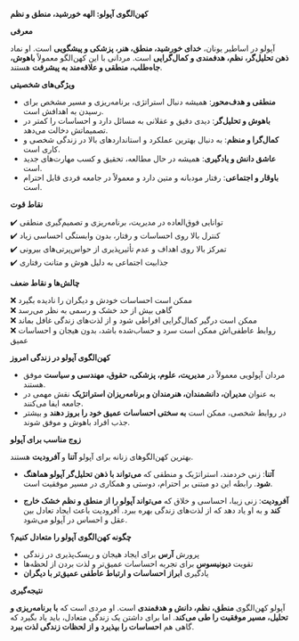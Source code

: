 **کهن‌الگوی آپولو: الهه خورشید، منطق و نظم**

**معرفی**

آپولو در اساطیر یونان، **خدای خورشید، منطق، هنر، پزشکی و پیشگویی** است. او نماد **ذهن تحلیل‌گر، نظم، هدفمندی و کمال‌گرایی** است. مردانی با این کهن‌الگو معمولاً **باهوش، جاه‌طلب، منطقی و علاقه‌مند به پیشرفت** هستند.

**ویژگی‌های شخصیتی**

- **منطقی و هدف‌محور**: همیشه دنبال استراتژی، برنامه‌ریزی و مسیر مشخص برای رسیدن به اهدافش است.
- **باهوش و تحلیل‌گر**: دیدی دقیق و عقلانی به مسائل دارد و احساسات را کمتر در تصمیماتش دخالت می‌دهد.
- **کمال‌گرا و منظم**: به دنبال بهترین عملکرد و استانداردهای بالا در زندگی شخصی و کاری است.
- **عاشق دانش و یادگیری**: همیشه در حال مطالعه، تحقیق و کسب مهارت‌های جدید است.
- **باوقار و اجتماعی**: رفتار مودبانه و متین دارد و معمولاً در جامعه فردی قابل احترام است.

**نقاط قوت**

✔️ توانایی فوق‌العاده در مدیریت، برنامه‌ریزی و تصمیم‌گیری منطقی  
✔️ کنترل بالا روی احساسات و رفتار، بدون وابستگی احساسی زیاد  
✔️ تمرکز بالا روی اهداف و عدم تأثیرپذیری از حواس‌پرتی‌های بیرونی  
✔️ جذابیت اجتماعی به دلیل هوش و متانت رفتاری

**چالش‌ها و نقاط ضعف**

❌ ممکن است احساسات خودش و دیگران را نادیده بگیرد  
❌ گاهی بیش از حد خشک و رسمی به نظر می‌رسد  
❌ ممکن است درگیر کمال‌گرایی افراطی شود و از لذت‌های زندگی غافل بماند  
❌ روابط عاطفی‌اش ممکن است سرد و حساب‌شده باشد، بدون هیجان و احساسات عمیق

**کهن‌الگوی آپولو در زندگی امروز**

- مردان آپولویی معمولاً در **مدیریت، علوم، پزشکی، حقوق، مهندسی و سیاست** موفق هستند.
- به عنوان **مدیران، دانشمندان، هنرمندان و برنامه‌ریزان استراتژیک** نقش مهمی در جامعه ایفا می‌کنند.
- در روابط شخصی، ممکن است **به سختی احساسات عمیق خود را بروز دهند** و بیشتر جذب افراد باهوش و موفق شوند.

**زوج مناسب برای آپولو**

بهترین کهن‌الگوهای زنانه برای آپولو **آتنا** و **آفرودیت** هستند.

- **آتنا**: زنی خردمند، استراتژیک و منطقی که **می‌تواند با ذهن تحلیل‌گر آپولو هماهنگ شود**. رابطه این دو مبتنی بر احترام، دوستی و همکاری در مسیر موفقیت است.

- **آفرودیت**: زنی زیبا، احساسی و خلاق که **می‌تواند آپولو را از منطق و نظم خشک خارج کند** و به او یاد دهد که از لذت‌های زندگی بهره ببرد. آفرودیت باعث ایجاد تعادل بین عقل و احساس در آپولو می‌شود.

**چگونه کهن‌الگوی آپولو را متعادل کنیم؟**

- پرورش **آرس** برای ایجاد هیجان و ریسک‌پذیری در زندگی
- تقویت **دیونیسوس** برای تجربه احساسات عمیق‌تر و لذت بردن از لحظه‌ها
- یادگیری **ابراز احساسات و ارتباط عاطفی عمیق‌تر با دیگران**

**نتیجه‌گیری**

آپولو کهن‌الگوی **منطق، نظم، دانش و هدفمندی** است. او مردی است که **با برنامه‌ریزی و تحلیل، مسیر موفقیت را طی می‌کند**. اما برای داشتن یک زندگی متعادل، باید یاد بگیرد که گاهی هم **احساسات را بپذیرد و از لحظات زندگی لذت ببرد**.
